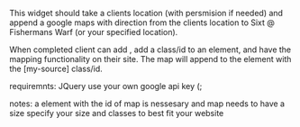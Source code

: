 This widget should take a clients location (with persmision if needed) and append a google maps with direction from the clients location to Sixt @ Fishermans Warf (or your specified location).

When completed client can add <script src="[my-source]"></script>, add a class/id to an element, and have the mapping functionality on their site. The map will append to the element with the [my-source] class/id.

requiremnts:
  JQuery
  use your own google api key (;

notes:
  a element with the id of map is nessesary and map needs to have a size
  specify your size and classes to best fit your website